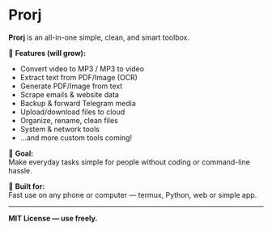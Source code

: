 # Prorj

**Prorj** is an all-in-one simple, clean, and smart toolbox.

📌 **Features (will grow):**  
- Convert video to MP3 / MP3 to video  
- Extract text from PDF/Image (OCR)  
- Generate PDF/Image from text  
- Scrape emails & website data  
- Backup & forward Telegram media  
- Upload/download files to cloud  
- Organize, rename, clean files  
- System & network tools  
- ...and more custom tools coming!

🔧 **Goal:**  
Make everyday tasks simple for people without coding or command-line hassle.

🚀 **Built for:**  
Fast use on any phone or computer — termux, Python, web or simple app.

---

**MIT License — use freely.**
